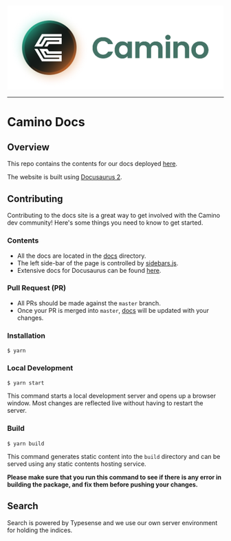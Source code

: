 <div align="center">
  <img src="static/img/camino-logo.png?raw=true">
</div>

---
# Camino Docs

## Overview
This repo contains the contents for our docs deployed [here](https://docs.camino.foundation).

The website is built using [Docusaurus 2](https://docusaurus.io/).

## Contributing

Contributing to the docs site is a great way to get involved with the Camino dev community! Here's some things you need to know to get started.

### Contents
* All the docs are located in the [docs](docs) directory.
* The left side-bar of the page is controlled by [sidebars.js](sidebars.js).
* Extensive docs for Docusaurus can be found [here](https://docusaurus.io/docs).

### Pull Request (PR)
* All PRs should be made against the `master` branch.
* Once your PR is merged into `master`, [docs](https://docs.camino.foundation/) will be updated with your changes.

### Installation

```
$ yarn
```

### Local Development

```
$ yarn start
```

This command starts a local development server and opens up a browser window. Most changes are reflected live without having to restart the server.

### Build

```
$ yarn build
```

This command generates static content into the `build` directory and can be served using any static contents hosting service. 

**Please make sure that you run this command to see if there is any error in building the package, and fix them before pushing your changes.**

## Search
Search is powered by Typesense and we use our own server environment for holding the indices.